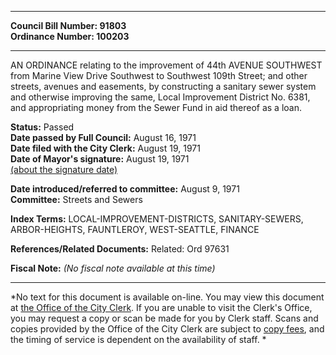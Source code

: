 * * * * *  
  
**Council Bill Number: [](#h0)[](#h2)91803**   
**Ordinance Number: 100203**  
  
* * * * *  
  
AN ORDINANCE relating to the improvement of 44th AVENUE SOUTHWEST from Marine View Drive Southwest to Southwest 109th Street; and other streets, avenues and easements, by constructing a sanitary sewer system and otherwise improving the same, Local Improvement District No. 6381, and appropriating money from the Sewer Fund in aid thereof as a loan.  
  
**Status:** Passed   
**Date passed by Full Council:** August 16, 1971   
**Date filed with the City Clerk:** August 19, 1971   
**Date of Mayor's signature:** August 19, 1971   
[(about the signature date)](/~public/approvaldate.htm)   
  
  
**Date introduced/referred to committee:** August 9, 1971   
**Committee:** Streets and Sewers   
  
**Index Terms:** LOCAL-IMPROVEMENT-DISTRICTS, SANITARY-SEWERS, ARBOR-HEIGHTS, FAUNTLEROY, WEST-SEATTLE, FINANCE  
  
**References/Related Documents:** Related: Ord 97631  
  
**Fiscal Note:** *(No fiscal note available at this time)*  
  
* * * * *  
  
*No text for this document is available on-line. You may view this document at [the Office of the City Clerk](http://www.seattle.gov/leg/clerk/contactUs.htm). If you are unable to visit the Clerk's Office, you may request a copy or scan be made for you by Clerk staff. Scans and copies provided by the Office of the City Clerk are subject to [copy fees](http://clerk.seattle.gov/~public/clerkfees.htm), and the timing of service is dependent on the availability of staff. *  
  
  
